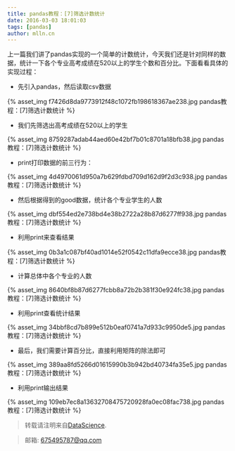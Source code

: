 ```yaml
---
title: pandas教程：[7]筛选计数统计
date: 2016-03-03 18:01:03
tags: [pandas]
author: mlln.cn
---
```

上一篇我们讲了pandas实现的一个简单的计数统计，今天我们还是针对同样的数据，统计一下各个专业高考成绩在520以上的学生个数和百分比。下面看看具体的实现过程：

- 先引入pandas，然后读取csv数据

{% asset_img f7426d8da9773912f48c1072fb198618367ae238.jpg pandas教程：[7]筛选计数统计 %}

- 我们先筛选出高考成绩在520以上的学生

{% asset_img 8759287adab44aed60e42bf7b01c8701a18bfb38.jpg pandas教程：[7]筛选计数统计 %}

- print打印数据的前三行为：

{% asset_img 4d4970061d950a7b629fdbd709d162d9f2d3c938.jpg pandas教程：[7]筛选计数统计 %}

- 然后根据得到的good数据，统计各个专业学生的人数

{% asset_img dbf554ed2e738bd4e38b2722a28b87d6277ff938.jpg pandas教程：[7]筛选计数统计 %}

- 利用print来查看结果

{% asset_img 0b3a1c087bf40ad1014e52f0542c11dfa9ecce38.jpg pandas教程：[7]筛选计数统计 %}

- 计算总体中各个专业的人数

{% asset_img 8640bf8b87d6277fcbb8a72b2b381f30e924fc38.jpg pandas教程：[7]筛选计数统计 %}

- 利用print查看统计结果

{% asset_img 34bbf8cd7b899e512b0eaf0741a7d933c9950de5.jpg pandas教程：[7]筛选计数统计 %}

- 最后，我们需要计算百分比，直接利用矩阵的除法即可

{% asset_img 389aa8fd5266d01615990b3b942bd40734fa35e5.jpg pandas教程：[7]筛选计数统计 %}

- 利用print输出结果

{% asset_img 109eb7ec8a13632708475720928fa0ec08fac738.jpg pandas教程：[7]筛选计数统计 %}

> 转载请注明来自[DataScience](http://mlln.cn).

> 邮箱: 675495787@qq.com 
